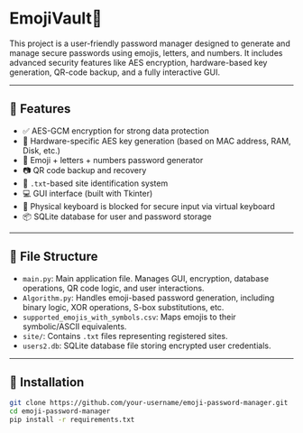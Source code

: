 # EmojiVault🔐


This project is a user-friendly password manager designed to generate and manage secure passwords using emojis, letters, and numbers. It includes advanced security features like AES encryption, hardware-based key generation, QR-code backup, and a fully interactive GUI.

---

## 🧩 Features

- ✅ AES-GCM encryption for strong data protection
- 🔐 Hardware-specific AES key generation (based on MAC address, RAM, Disk, etc.)
- 🌈 Emoji + letters + numbers password generator
- 📷 QR code backup and recovery
- 📁 `.txt`-based site identification system
- 💻 GUI interface (built with Tkinter)
- 🧠 Physical keyboard is blocked for secure input via virtual keyboard
- 📦 SQLite database for user and password storage

---

## 📁 File Structure

- `main.py`: Main application file. Manages GUI, encryption, database operations, QR code logic, and user interactions.
- `Algorithm.py`: Handles emoji-based password generation, including binary logic, XOR operations, S-box substitutions, etc.
- `supported_emojis_with_symbols.csv`: Maps emojis to their symbolic/ASCII equivalents.
- `site/`: Contains `.txt` files representing registered sites.
- `users2.db`: SQLite database file storing encrypted user credentials.

---

## 🚀 Installation

```bash
git clone https://github.com/your-username/emoji-password-manager.git
cd emoji-password-manager
pip install -r requirements.txt


